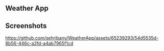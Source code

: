 ## Weather App

## Screenshots

https://github.com/sehribany/WeatherApp/assets/65239293/54d5535d-8b56-446c-a2fd-a4ab7965f1cd

